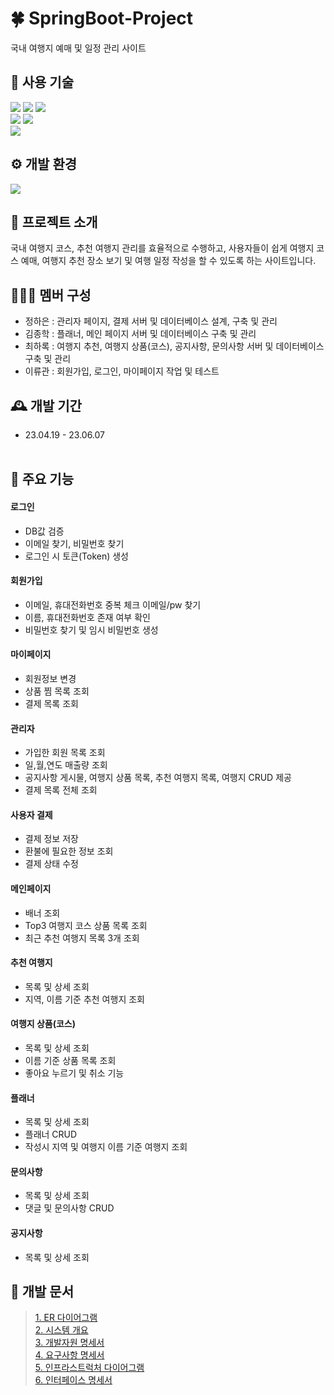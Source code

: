 # 🍀 SpringBoot-Project
국내 여행지 예매 및 일정 관리 사이트

## 🔎 사용 기술
<div>
  <img src="https://img.shields.io/badge/React-61DAFB?style=flat-square&logo=react&logoColor=white"/>
  <img src="https://img.shields.io/badge/Node.js-339933?style=flat-square&logo=nodedotjs&logoColor=white"/>
  <img src="https://img.shields.io/badge/TypeScript-3178C6?style=flat-square&logo=typescript&logoColor=white"/> 
</div>
<div>
  <img src="https://img.shields.io/badge/Java-007396?style=flat-square&logo=java&logoColor=white"/>
  <img src="https://img.shields.io/badge/Spring Boot-6DB33F?style=flat-square&logo=springboot&logoColor=white"/>
</div>
<div>
  <img src="https://img.shields.io/badge/MYSQL-4479A1?style=flat-square&logo=mysql&logoColor=white"/>
</div>

## ⚙️ 개발 환경
<div>
  <img src="https://img.shields.io/badge/Visual Studio Code-007ACC?style=flat-square&logo=visualstudiocode&logoColor=white"/>
</div>

## 📖 프로젝트 소개
국내 여행지 코스, 추천 여행지 관리를 효율적으로 수행하고, 사용자들이 쉽게 여행지 코스 예매, 여행지 추천 장소 보기 및 여행 일정 작성을 할 수 있도록 하는 사이트입니다.

## 🧑‍🤝‍🧑 멤버 구성
* 정하은 : 관리자 페이지, 결제 서버 및 데이터베이스 설계, 구축 및 관리
* 김종학 : 플래너, 메인 페이지 서버 및 데이터베이스 구축 및 관리
* 최하록 : 여행지 추천, 여행지 상품(코스), 공지사항, 문의사항 서버 및 데이터베이스 구축 및 관리
* 이류관 : 회원가입, 로그인, 마이페이지 작업 및 테스트

## 🕰️ 개발 기간
* 23.04.19 - 23.06.07 <br/><br/>

## 📌 주요 기능
#### 로그인
* DB값 검증
* 이메일 찾기, 비밀번호 찾기
* 로그인 시 토큰(Token) 생성

#### 회원가입
* 이메일, 휴대전화번호 중복 체크
이메일/pw 찾기
* 이름, 휴대전화번호 존재 여부 확인
* 비밀번호 찾기 및 임시 비밀번호 생성

#### 마이페이지
* 회원정보 변경
* 상품 찜 목록 조회
* 결제 목록 조회

#### 관리자
* 가입한 회원 목록 조회
* 일,월,연도 매출량 조회
* 공지사항 게시물, 여행지 상품 목록, 추천 여행지 목록, 여행지 CRUD 제공
* 결제 목록 전체 조회

#### 사용자 결제
* 결제 정보 저장
* 환불에 필요한 정보 조회
* 결제 상태 수정

#### 메인페이지
* 배너 조회
* Top3 여행지 코스 상품 목록 조회
* 최근 추천 여행지 목록 3개 조회

#### 추천 여행지
* 목록 및 상세 조회
* 지역, 이름 기준 추천 여행지 조회

#### 여행지 상품(코스)
* 목록 및 상세 조회
* 이름 기준 상품 목록 조회
* 좋아요 누르기 및 취소 기능

#### 플래너
* 목록 및 상세 조회
* 플래너 CRUD
* 작성시 지역 및 여행지 이름 기준 여행지 조회

#### 문의사항
* 목록 및 상세 조회
* 댓글 및 문의사항 CRUD

#### 공지사항
* 목록 및 상세 조회

## 📃 개발 문서
 >[1. ER 다이어그램](https://www.figma.com/file/8EvZmDsIEGZoXFUfHU2syL/DBML-Table-(Community)?type=whiteboard&t=8NWWPPDTmQYexMxI-1)<br/>
 [2. 시스템 개요](https://bristle-astrodon-113.notion.site/b8b4769a937f4fda9a947db82b3a42ff?pvs=4) <br/>
 [3. 개발자원 명세서](https://bristle-astrodon-113.notion.site/7139ca71e052434eac0805cc02d07b9a?pvs=4)   
 [4. 요구사항 명세서](https://bristle-astrodon-113.notion.site/cc03bc5b995a4b63bbbcacf5540e0d89?pvs=4)   
 [5. 인프라스트럭처 다이어그램](https://bristle-astrodon-113.notion.site/4eeafb15587d4b83a8deff95e305385f?pvs=4)   
 [6. 인터페이스 명세서](https://bristle-astrodon-113.notion.site/API-161669ae6d4e46bb9c3d37dd1059c675?pvs=4)   
